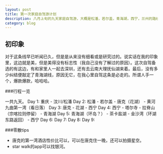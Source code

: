 ```yaml
---
layout: post
title: 第一次家庭自驾游计划
description: 八月上旬的九天家庭自驾游，大概是松潘，若尔盖，青海湖，西宁，兰州的路线。这里就开始记录整个planning的过程吧:)
category: blog
---
```

## 初印象

对于这条线早已听闻已久，但是是从来没有细看或是研究过的。说实话在我的印象里，这边就是美，但是美得没有标志性（我自己没有了解过的原因）。这次自驾备选的有这边，有和家里人一起去深圳，还有去云南大理抚仙湖来着。最后，没有多少纠结便敲定了青海湖线，原因无它，在我心里自驾这条是必走的。所谓人手一个，爆款爆款，哈哈哈。

###行程一览

一共九天。
Day 1: 重庆 - 汶川/松潘
Day 2: 松潘 - 若尔盖 - 唐克（花湖） - 黄河九曲第一湾（看日落）
Day 3: 唐克 - 花湖 - 西宁
Day 4: 西宁 - 塔尔寺 - 拉脊山（宗喀拉则停留） - 青海湖
Day 5: 青海湖（环岛？） - 茶卡盐湖 - 金沙湾（环湖东路返回） - 西宁
Day 6:
Day 7:
Day 8:
Day 9:

###零散tips

* 唐克的第一湾酒店性价比可以，可以在唐克住一晚，还可以拍摄星空。
* star walk的app可以找银河。
